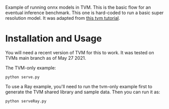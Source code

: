 Example of running onnx models in TVM. This is the basic flow for an eventual
inference benchmark. This one is hard-coded to run a basic super resolution
model. It was adapted from [this tvm tutorial](https://tvm.apache.org/docs/tutorials/frontend/from_onnx.html).

# Installation and Usage
You will need a recent version of TVM for this to work. It was tested on TVMs
main branch as of May 27 2021.

The TVM-only example:

    python serve.py

To use a Ray example, you'll need to run the tvm-only example first to generate
the TVM shared library and sample data. Then you can run it as:

    python serveRay.py
